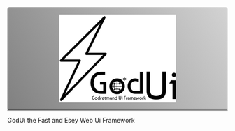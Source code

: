 <div align="center" style=
"background: linear-gradient(60deg, grey, lightgrey);border-radius: 5px;">

<br>

<img src="./images/GodUi-Logo.png">

---

</div>

GodUi the Fast and Esey Web Ui Framework